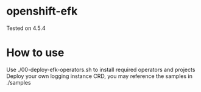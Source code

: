 # openshift-efk

Tested on 4.5.4

# How to use

Use ./00-deploy-efk-operators.sh to install required operators and projects  
Deploy your own logging instance CRD, you may reference the samples in ./samples
